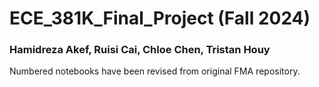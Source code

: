 # ECE_381K_Final_Project (Fall 2024)
### Hamidreza Akef, Ruisi Cai, Chloe Chen, Tristan Houy
Numbered notebooks have been revised from original FMA repository.